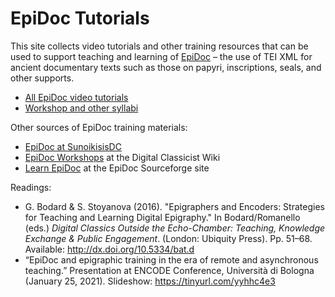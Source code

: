 # EpiDoc Tutorials

This site collects video tutorials and other training resources that can be used to support teaching and learning of [EpiDoc](https://epidoc.stoa.org/) – the use of TEI XML for ancient documentary texts such as those on papyri, inscriptions, seals, and other supports.

* [All EpiDoc video tutorials](https://github.com/EpiDoc/Tutorials/wiki/All-tutorials)
* [Workshop and other syllabi](https://github.com/EpiDoc/Tutorials/wiki/Syllabi)

Other sources of EpiDoc training materials:

* [EpiDoc at SunoikisisDC](https://github.com/EpiDoc/Tutorials/wiki/EpiDoc-at-SunoikisisDC)
* [EpiDoc Workshops](https://wiki.digitalclassicist.org/EpiDoc_Workshops) at the Digital Classicist Wiki
* [Learn EpiDoc](https://sourceforge.net/p/epidoc/wiki/Training/) at the EpiDoc Sourceforge site

Readings:

* G. Bodard & S. Stoyanova (2016). "Epigraphers and Encoders: Strategies for Teaching and Learning Digital Epigraphy." In Bodard/Romanello (eds.) _Digital Classics Outside the Echo-Chamber: Teaching, Knowledge Exchange & Public Engagement_. (London: Ubiquity Press). Pp. 51–68. Available: http://dx.doi.org/10.5334/bat.d
* “EpiDoc and epigraphic training in the era of remote and asynchronous teaching.” Presentation at ENCODE Conference, Università di Bologna (January 25, 2021). Slideshow: https://tinyurl.com/yyhhc4e3

